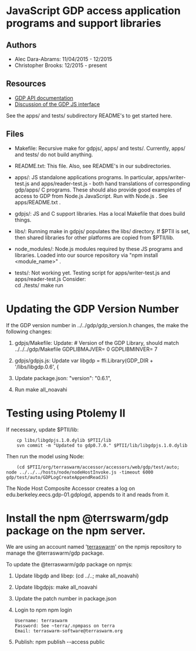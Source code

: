JavaScript GDP access application programs and support libraries
===============================================================

Authors
-------
* Alec Dara-Abrams: 11/04/2015 - 12/2015
* Christopher Brooks: 12/2015 - present

Resources
--------
* [GDP API documentation](https://docs.google.com/document/d/1MdJ47NEfUQdJlTyAXwotZp8aJbXchRIi3VgwOz4LWuU/edit?usp=sharing) 
* [Discussion of the GDP JS interface](http://www.terraswarm.org/swarmos/wiki/Main/GDPJavaScriptInterface)

See the apps/ and tests/ subdirectory README's to get started here.

Files
-----
* Makefile: Recursive make for gdpjs/, apps/ and tests/.
  Currently, apps/ and tests/ do not build anything.

* README.txt: This file.  Also, see README's in our subdirectories.

* apps/: JS standalone applications programs.  In particular, apps/writer-test.js
  and apps/reader-test.js - both hand translations of corresponding gdp/apps/ 
  C programs.  These should also provide good examples of access to GDP from
  Node.js JavaScript.  Run with Node.js .  See apps/README.txt .

* gdpjs/: JS and C support libraries.  Has a local Makefile that does build things.


* libs/: Running make in gdpjs/ populates the libs/ directory.  If $PTII
  is set, then shared libraries for other platforms are copied from $PTII/lib.


* node_modules/: Node.js modules required by these JS programs and
  libraries.  Loaded into our source repository via "npm install
  <module_name>" .

* tests/: Not working yet. Testing script for apps/writer-test.js and apps/reader-test.js
  Consider:  
        cd ./tests/
	make run
  
Updating the GDP Version Number
==============================

If the GDP version number in ../../gdp/gdp_version.h changes, the make the following changes:

1. gdpjs/Makefile: Update:
        # Version of the GDP Library, should match ../../../gdp/Makefile
	GDPLIBMAJVER=	0
	GDPLIBMINVER=	7

2. gdpjs/gdpjs.js: Update
        var libgdp = ffi.Library(GDP_DIR + '/libs/libgdp.0.6', {

3. Update package.json:
        "version": "0.6.1",

4. Run make all_noavahi


Testing using Ptolemy II
========================
If necessary, update $PTII/lib:

        cp libs/libgdpjs.1.0.dylib $PTII/lib
        svn commit -m "Updated to gdp0.7.0." $PTII/lib/libgdpjs.1.0.dylib

Then run the model using Node:

        (cd $PTII/org/terraswarm/accessor/accessors/web/gdp/test/auto; node ../../../hosts/node/nodeHostInvoke.js -timeout 6000 gdp/test/auto/GDPLogCreateAppendReadJS)

The Node Host Composite Accessor creates a log on edu.berkeley.eecs.gdp-01.gdplogd, appends to it and reads from it.


Install the npm @terrswarm/gdp package on the npm server.
========================================================

We are using an account named
'[terraswarm](https://www.npmjs.com/~terraswarm)' on the npmjs
repository to manage the @terraswarm/gdp package.

To update the @terraswarm/gdp package on npmjs:

1.  Update libgdp and libep:
        (cd ../..; make all_noavahi)
2.  Update libgdpjs:
        make all_noavahi
3.  Update the patch number in package.json
4.  Login to npm
        npm login

        Username: terraswarm
        Password: See ~terra/.npmpass on terra
        Email: terraswarm-software@terraswarm.org 
5.  Publish:
        npm publish --access public


